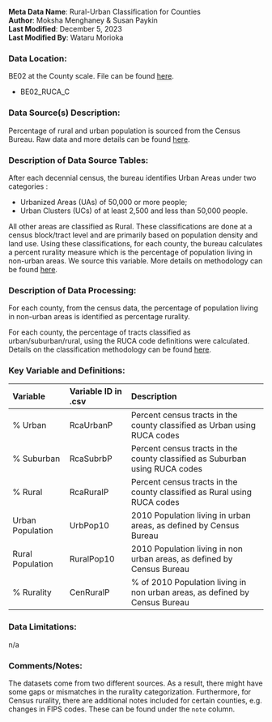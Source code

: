 **Meta Data Name**: Rural-Urban Classification for Counties  
**Author**: Moksha Menghaney & Susan Paykin  
**Last Modified**: December 5, 2023  
**Last Modified By**: Wataru Morioka  

### Data Location: 
BE02 at the County scale. File can be found [here](/data_final).
* BE02_RUCA_C  

### Data Source(s) Description:  
Percentage of rural and urban population is sourced from the Census Bureau. Raw data and more details can be found [here](https://www.census.gov/programs-surveys/geography/guidance/geo-areas/urban-rural.html).

### Description of Data Source Tables:
After each decennial census, the bureau identifies Urban Areas under two categories :
* Urbanized Areas (UAs) of 50,000 or more people;
* Urban Clusters (UCs) of at least 2,500 and less than 50,000 people.

All other areas are classified as Rural. These classifications are done at a census block/tract level and are primarily based on population density and land use. 
Using these classifications, for each county, the bureau calculates a percent rurality measure which is the percentage of population living in non-urban areas. We source this variable. More details on methodology can be found [here](https://www2.census.gov/geo/pdfs/reference/ua/Defining_Rural.pdf).

### Description of Data Processing: 
For each county, from the census data, the percentage of population living in non-urban areas is identified as percentage rurality.

For each county, the percentage of tracts classified as urban/suburban/rural, using the RUCA code definitions were calculated. Details on the classification methodology can be found [here](Policy_Scan/data_final/metadata/Rural_Urban_Classification_T_Z.md).
  
### Key Variable and Definitions:
| Variable | Variable ID in .csv | Description |
|:---------|:--------------------|:------------|
| % Urban | RcaUrbanP | Percent census tracts in the county classified as Urban using RUCA codes |
| % Suburban | RcaSubrbP | Percent census tracts in the county classified as Suburban using RUCA codes |
| % Rural  | RcaRuralP | Percent census tracts in the county classified as Rural using RUCA codes |
| Urban Population| UrbPop10 | 2010 Population living in urban areas, as defined by Census Bureau |
| Rural Population| RuralPop10 | 2010 Population living in non urban areas, as defined by Census Bureau |
| % Rurality | CenRuralP | % of 2010 Population living in non urban areas, as defined by Census Bureau |

### Data Limitations:
n/a

### Comments/Notes:
The datasets come from two different sources. As a result, there might have some gaps or mismatches in the rurality categorization. Furthermore, for Census rurality, there are additional notes included for certain counties, e.g. changes in FIPS codes. These can be found under the `note` column.
